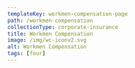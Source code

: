 ```yaml
---
templateKey: workmen-compensation-page
path: /workmen-compensation
collectionType: corporate-insurance
title: Workmen Compensation
image: /img/wc-iconv2.svg
alt: Workmen Compensation
tags: [four]
---
```

